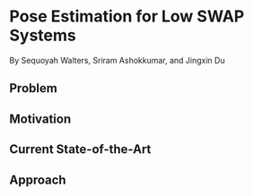 # Pose Estimation for Low SWAP Systems
By Sequoyah Walters, Sriram Ashokkumar, and Jingxin Du
## Problem


## Motivation


## Current State-of-the-Art



## Approach



